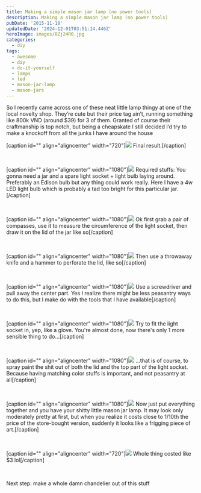 ```yaml
---
title: Making a simple mason jar lamp (no power tools)
description: Making a simple mason jar lamp (no power tools)
pubDate: '2015-11-18'
updatedDate: '2024-12-01T03:51:14.446Z'
heroImage: images/8Zj24R0.jpg
categories:
  - diy
tags:
  - awesome
  - diy
  - do-it-yourself
  - lamps
  - led
  - mason-jar-lamp
  - mason-jars
---
```


So I recently came across one of these neat little lamp thingy at one of the local novelty shop. They’re cute but their price tag ain’t, running something like 800k VND (around $39) for 3 of them. Granted of course their craftmanship is top notch, but being a cheapskate I still decided I’d try to make a knockoff from all the junks I have around the house

<!--more-->

\[caption id="" align="aligncenter" width="720"\]![](images/8Zj24R0.jpg) Final result.\[/caption\]

 

\[caption id="" align="aligncenter" width="1080"\]![](images/cVcovAa.jpg) Required stuffs: You gonna need a jar and a spare light socket + light bulb laying around. Preferably an Edison bulb but any thing could work really. Here I have a 4w LED light bulb which is probably a tad too bright for this particular jar.\[/caption\]

 

\[caption id="" align="aligncenter" width="1080"\]![](images/YwdgLxE.jpg) Ok first grab a pair of compasses, use it to measure the circumference of the light socket, then draw it on the lid of the jar like so\[/caption\]

 

\[caption id="" align="aligncenter" width="1080"\]![](images/CzyUcBh.jpg) Then use a throwaway knife and a hammer to perforate the lid, like so\[/caption\]

 

\[caption id="" align="aligncenter" width="1080"\]![](images/sKh2dsw.jpg) Use a screwdriver and pull away the center part. Yes I realize there might be less peasantry ways to do this, but I make do with the tools that I have available\[/caption\]

 

\[caption id="" align="aligncenter" width="1080"\]![](images/LOpCcdj.jpg) Try to fit the light socket in, yep, like a glove. You're almost done, now there's only 1 more sensible thing to do...\[/caption\]

 

\[caption id="" align="aligncenter" width="1080"\]![](images/rtpKNNW.jpg) ...that is of course, to spray paint the shit out of both the lid and the top part of the light socket. Because having matching color stuffs is important, and not peasantry at all\[/caption\]

 

\[caption id="" align="aligncenter" width="1080"\]![](images/FFBmyrl.jpg) Now just put everything together and you have your shitty little mason jar lamp. It may look only moderately pretty at first, but when you realize it costs close to 1/10th the price of the store-bought version, suddenly it looks like a frigging piece of art.\[/caption\]

 

\[caption id="" align="aligncenter" width="720"\]![](images/CiDxcT5.jpg) Whole thing costed like $3 lol\[/caption\]

 

Next step: make a whole damn chandelier out of this stuff
